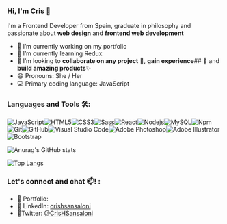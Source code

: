 ### Hi, I'm Cris 👋
I'm a Frontend Developer from Spain, graduate in philosophy and passionate about **web design** and **frontend web development**
- 🔭 I’m currently working on my portfolio
- 🌱 I’m currently learning Redux
- 👯 I’m looking to **collaborate on any project** 🤝, **gain experience**## **🧠** and **build amazing products**✨ 
- 😄 Pronouns: She / Her
-  💻 Primary coding language: JavaScript



### Languages and Tools 🛠:
![JavaScript](https://camo.githubusercontent.com/a1309b252e82434062012a8073fa9fc1416a96289b7ca11555577b9fbe1cf03e/68747470733a2f2f696d672e736869656c64732e696f2f62616467652f2d4a6176615363726970742d2532334637444631433f7374796c653d666c61742d737175617265266c6f676f3d6a617661736372697074266c6f676f436f6c6f723d303030303030266c6162656c436f6c6f723d25323346374446314326636f6c6f723d253233464643453541)![HTML5](https://camo.githubusercontent.com/9a7c8c4ee62739436a191706be9f786a813dc377ce778522da198cb94874dc22/68747470733a2f2f696d672e736869656c64732e696f2f62616467652f2d48544d4c352d2532334534344432373f7374796c653d666c61742d737175617265266c6f676f3d68746d6c35266c6f676f436f6c6f723d666666666666)![CSS3](https://camo.githubusercontent.com/19d98ab99fe0a1a5c00ef27920be3ada8548f2476877db0598960ac2a5f8788d/68747470733a2f2f696d672e736869656c64732e696f2f62616467652f2d435353332d2532333135373242363f7374796c653d666c61742d737175617265266c6f676f3d63737333)![Sass](https://camo.githubusercontent.com/c733735b3d10e64e1efd1eeeb5bc66af1af5d8628caa1ee64939d97d91d73ed7/68747470733a2f2f696d672e736869656c64732e696f2f62616467652f2d536173732d2532334343363639393f7374796c653d666c61742d737175617265266c6f676f3d73617373266c6f676f436f6c6f723d666666666666)![React](https://camo.githubusercontent.com/634ac4573efe366be621f3d1952bf763970c98312f8dd6d99bcf4eddfa19e9f7/68747470733a2f2f696d672e736869656c64732e696f2f62616467652f2d52656163742d3631444146423f7374796c653d666c61742d737175617265266c6f676f3d7265616374266c6f676f436f6c6f723d666666666666)![Nodejs](https://camo.githubusercontent.com/1da44bbbdf930b4d4c3148c845a34d954904b4d5e244fefe15f4b6c979509cd7/68747470733a2f2f696d672e736869656c64732e696f2f62616467652f2d4e6f64656a732d3333393933333f7374796c653d666c61742d737175617265266c6f676f3d4e6f64652e6a73266c6f676f436f6c6f723d666666666666)![MySQL](https://camo.githubusercontent.com/8325e9ffa9985b1e72fc97066be47068c917cd08d9950c9cd5d139e65485ea0b/68747470733a2f2f696d672e736869656c64732e696f2f62616467652f2d4d7953514c2d626c61636b3f7374796c653d666c61742d737175617265266c6f676f3d6d7973716c266c696e6b3d68747470733a2f2f6769746875622e636f6d2f4c75697a4361726c6f734162626f74742f)![Npm](https://camo.githubusercontent.com/0fc9155456aa39c93d70ee1991ed81bd078a102ad38c2e455c941b09b179eead/68747470733a2f2f696d672e736869656c64732e696f2f62616467652f2d6e706d2d4342333833373f7374796c653d666c61742d737175617265266c6f676f3d6e706d)![Git](https://camo.githubusercontent.com/c5d0c3ab3bb7d56038dcfa868b056ed7b2bd119579bd4cf4d1123244adc74bca/68747470733a2f2f696d672e736869656c64732e696f2f62616467652f2d4769742d2532334630353033323f7374796c653d666c61742d737175617265266c6f676f3d676974266c6f676f436f6c6f723d253233666666666666)![GitHub](https://camo.githubusercontent.com/75619e2f81df9c07b4aba5d2a1bf7c34d59d6fe8e0394513c97e89fcf98c01e5/68747470733a2f2f696d672e736869656c64732e696f2f62616467652f2d4769744875622d3138313731373f7374796c653d666c61742d737175617265266c6f676f3d676974687562266c696e6b3d68747470733a2f2f6769746875622e636f6d2f4c75697a4361726c6f734162626f74742f)![Visual Studio Code](https://camo.githubusercontent.com/5942dbe38191d6c112c69c85dab2e3f475de30fb022c3575f56ba09500943733/68747470733a2f2f696d672e736869656c64732e696f2f62616467652f56697375616c5f53747564696f5f436f64652d3030374143433f7374796c653d666c61742d737175617265266c6f676f3d56697375616c2d53747564696f2d436f6465266c6f676f436f6c6f723d7768697465)![Adobe Photoshop](https://camo.githubusercontent.com/a3fed30c52ef8b03e49b00af27e3d911f66959489d593a5bcbb5579eac55a0ed/687474703a2f2f696d672e736869656c64732e696f2f62616467652f2d41626f646525323050686f746f73686f702d3236433946463f7374796c653d666c61742d737175617265266c6f676f3d61646f62652d70686f746f73686f70266c6f676f436f6c6f723d666666666666)![Adobe Illustrator](https://camo.githubusercontent.com/038cae47fd84d1601653a8dd3be946591f797d803f6cae6968605325c01f91bc/687474703a2f2f696d672e736869656c64732e696f2f62616467652f2d41626f6465253230496c6c7573747261746f722d4643384633303f7374796c653d666c61742d737175617265266c6f676f3d61646f62652d696c6c7573747261746f72266c6f676f436f6c6f723d666666666666)![Bootstrap](https://camo.githubusercontent.com/5041f62f316670cb97bffd4f710a36310f2da534ea76481d3e50a33ef4666827/68747470733a2f2f696d672e736869656c64732e696f2f62616467652f2d426f6f7473747261702d3536334437433f7374796c653d666c61742d737175617265266c6f676f3d426f6f747374726170)




![Anurag's GitHub stats](https://github-readme-stats.vercel.app/api?username=CristinaHSansaloni&show_icons=true&theme=radical)

[![Top Langs](https://github-readme-stats.vercel.app/api/top-langs/?username=CristinaHSansaloni&layout=compact)](https://github.com/anuraghazra/github-readme-stats)

### Let's connect and chat 📫! :
- 🎨 Portfolio: 
- 💼 LinkedIn: [crishsansaloni](https://www.linkedin.com/in/crishsansaloni/)
- 💬Twitter: [@CrisHSansaloni](https://twitter.com/CrisHSansaloni)
